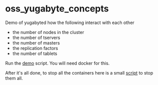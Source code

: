 # oss_yugabyte_concepts

Demo of yugabyted  how the following interact with each other
 - the number of nodes in the cluster
 - the number of tservers
 - the number of masters
 - the replication factors
 - the number of tablets
 
 Run the [demo](./demo_oss_concepts.sh) script. You will need docker for this.
                  
 After it's all done, to stop all the containers here is a small [script](./stop_demo_yb_cont.sh) to stop them all.
